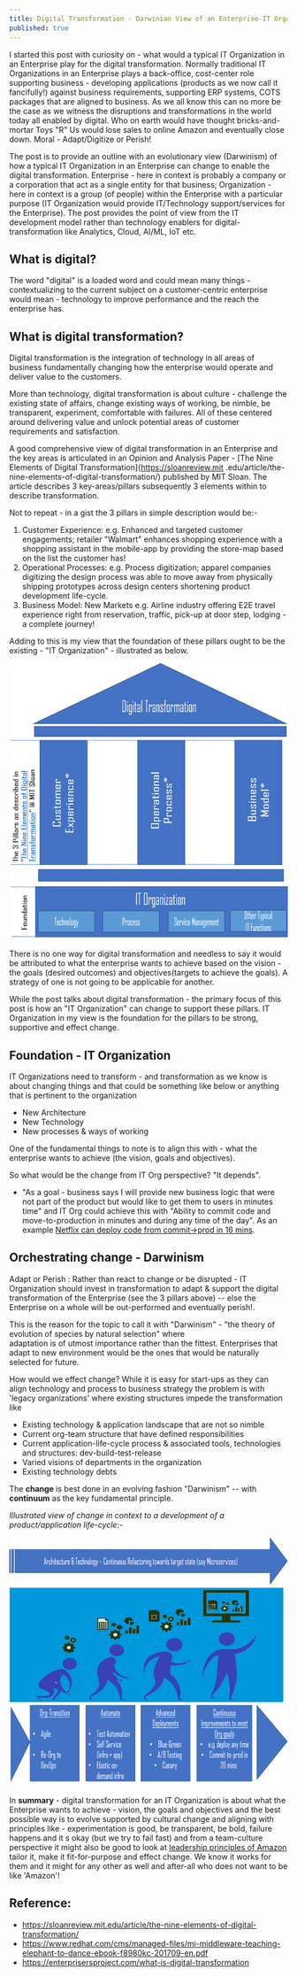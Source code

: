 ```yaml
---
title: Digital Transformation - Darwinian View of an Enterprise-IT Organization
published: true
---
```


I started this post with curiosity on - what would a typical IT
 Organization in an Enterprise play for the digital transformation. 
 Normally traditional IT Organizations in an Enterprise plays a 
 back-office, cost-center role supporting business - developing 
 applications (products as we now call it fancifully!) against business 
 requirements, supporting ERP systems, COTS packages that are aligned to business. As we all know
  this can no more be the case as we witness the disruptions and 
  transformations in the world today all enabled by digital. Who on 
  earth would have thought bricks-and-mortar Toys "R" Us would lose 
  sales to online Amazon and eventually close down. Moral - Adapt/Digitize or Perish!
  
The post is to provide an outline with an evolutionary view 
(Darwinism) of how a typical IT Organization in an Enterprise can change
 to enable the digital transformation. Enterprise - here in context is 
 probably a company or a corporation that act as a single 
entity for that business; Organization - here in 
context is a group (of people) within the Enterprise with a particular 
purpose (IT Organization would provide IT/Technology 
support/services for the Enterprise). The post provides the point of view from the 
IT development model rather than technology enablers for
digital-transformation like Analytics, Cloud, AI/ML, IoT etc.
   
## What is digital?
The word "digital" is a loaded word and could mean many things - 
contextualizing to the current subject on a customer-centric 
enterprise would mean - technology to improve performance and 
the reach the enterprise has.

## What is digital transformation?
Digital transformation is the integration of technology in all areas 
of business fundamentally changing how the enterprise would operate 
and deliver value to the customers. 

More than technology, digital transformation is about 
culture - challenge the existing state of affairs, change existing 
ways of working, be nimble, be transparent, experiment, comfortable 
with failures. All of these centered around delivering value and 
unlock potential areas of customer requirements and satisfaction.

A good comprehensive view of digital transformation in an Enterprise 
and the key areas is articulated in an Opinion and Analysis Paper - 
[The Nine Elements of Digital Transformation](https://sloanreview.mit
.edu/article/the-nine-elements-of-digital-transformation/) published 
by MIT Sloan. The article describes 3 key-areas/pillars subsequently 
3 elements within to describe transformation. 

Not to repeat - in a gist the 3 pillars in simple description would 
be:- 
1. Customer Experience: e.g. Enhanced and targeted customer 
engagements; retailer "Walmart" enhances shopping experience with a shopping assistant in the mobile-app by providing the store-map based on the list the customer has! 
2. Operational Processes: e.g. Process digitization; 
apparel companies digitizing the design process was able to move away
 from physically shipping prototypes across design centers shortening
  product development life-cycle.
3. Business Model: New Markets
 e.g. Airline industry offering E2E travel experience right from 
 reservation, traffic, pick-up at door step, lodging - a complete 
 journey!
 
Adding to this is my view that the foundation of these pillars ought 
to be the  existing  - "IT Organization" - illustrated as below. 
 
<img src="assets/images/digital-transformation/Digital-Transformation-Pillars.png" width="700" height="500" />
 
There is no one way for digital transformation and needless to say it
 would be attributed to what the enterprise wants to achieve based on
  the vision - the goals (desired outcomes) and objectives(targets to
   achieve the goals). A strategy of one is not going to be applicable for another.
 
While the post talks about digital transformation - the primary focus
 of this post is how an "IT Organization" can change to support these 
 pillars. IT Organization in my view is the foundation for the pillars to be 
strong, supportive and effect change.

## Foundation - IT Organization 
IT Organizations need to transform - and transformation as we know is 
about changing things and that could be something like below or 
anything that is pertinent to the organization
* New Architecture
* New Technology
* New processes & ways of working

One of the fundamental things to note is to align this with - what 
the enterprise wants to achieve (the vision, goals and objectives).

So what would be the change from IT Org perspective? "It depends". 
* "As a goal - business says I will provide new business logic 
that were not part of the product but would like to get them to 
users in minutes time" and IT Org could achieve this with "Ability to
 commit code and move-to-production in minutes and during any 
 time of the day". As an example [Netflix can deploy code from commit->prod in 16 mins](https://www.infoq.com/news/2016/03/How-Netflix-Builds-Code/).

## Orchestrating change - Darwinism

Adapt or Perish : Rather than react to change or be disrupted - IT 
Organization should invest in transformation to adapt & support the 
digital transformation of the Enterprise (see the 3 pillars above) --
 else the Enterprise on a whole will be out-performed and eventually 
 perish!.
 
This is the reason for the topic to call it with "Darwinism" - "the 
theory of evolution of species by natural selection" where  
adaptation is of utmost importance rather than the fittest. 
Enterprises that adapt to new environment would be the ones that 
would be naturally selected for future.

How would we effect change? While it is easy for start-ups as they can align technology and 
process to business strategy the problem is with 'legacy organizations' where existing structures impede the transformation like 

* Existing technology & application landscape that are not so nimble
* Current org-team structure that have defined responsibilities
* Current application-life-cycle process & associated tools, 
technologies and structures: dev-build-test-release
* Varied visions of departments in the organization
* Existing technology debts

The **change** is best done in an evolving fashion "Darwinism" 
 -- with **continuum** as the key fundamental principle. 

_Illustrated view of change in context to a development of a product/application life-cycle:-_

<img src="assets/images/digital-transformation/Digital-Transformation-Darwinism-And-Exp-Pic3.png" width="700" height="450" />


In **summary** - digital transformation for an IT Organization is about 
what the Enterprise wants to achieve - vision, the goals and 
objectives and the best possible way is to evolve supported by 
cultural change and aligning with principles like - 
experimentation is good, be transparent, be bold, failure happens and
 it s okay (but we try to fail fast) and from a team-culture 
perspective it might also be good to look at [leadership principles 
of Amazon](https://www.amazon.jobs/en/principles) tailor it, make 
it fit-for-purpose and effect change. We know it works for them and 
it might for any other as well and after-all who does not 
want to be like 'Amazon'!

## Reference:

* <https://sloanreview.mit.edu/article/the-nine-elements-of-digital-transformation/>
* <https://www.redhat.com/cms/managed-files/mi-middleware-teaching-elephant-to-dance-ebook-f8980kc-201709-en.pdf>
* <https://enterprisersproject.com/what-is-digital-transformation>




